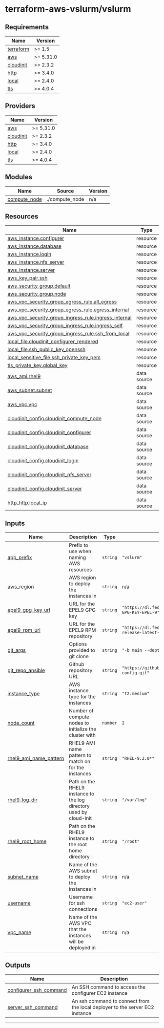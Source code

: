 # terraform-aws-vslurm/vslurm

<!-- BEGIN_TF_DOCS -->
## Requirements

| Name | Version |
|------|---------|
| <a name="requirement_terraform"></a> [terraform](#requirement\_terraform) | >= 1.5 |
| <a name="requirement_aws"></a> [aws](#requirement\_aws) | >= 5.31.0 |
| <a name="requirement_cloudinit"></a> [cloudinit](#requirement\_cloudinit) | >= 2.3.2 |
| <a name="requirement_http"></a> [http](#requirement\_http) | >= 3.4.0 |
| <a name="requirement_local"></a> [local](#requirement\_local) | >= 2.4.0 |
| <a name="requirement_tls"></a> [tls](#requirement\_tls) | >= 4.0.4 |

## Providers

| Name | Version |
|------|---------|
| <a name="provider_aws"></a> [aws](#provider\_aws) | >= 5.31.0 |
| <a name="provider_cloudinit"></a> [cloudinit](#provider\_cloudinit) | >= 2.3.2 |
| <a name="provider_http"></a> [http](#provider\_http) | >= 3.4.0 |
| <a name="provider_local"></a> [local](#provider\_local) | >= 2.4.0 |
| <a name="provider_tls"></a> [tls](#provider\_tls) | >= 4.0.4 |

## Modules

| Name | Source | Version |
|------|--------|---------|
| <a name="module_compute_node"></a> [compute\_node](#module\_compute\_node) | ./compute_node | n/a |

## Resources

| Name | Type |
|------|------|
| [aws_instance.configurer](https://registry.terraform.io/providers/hashicorp/aws/latest/docs/resources/instance) | resource |
| [aws_instance.database](https://registry.terraform.io/providers/hashicorp/aws/latest/docs/resources/instance) | resource |
| [aws_instance.login](https://registry.terraform.io/providers/hashicorp/aws/latest/docs/resources/instance) | resource |
| [aws_instance.nfs_server](https://registry.terraform.io/providers/hashicorp/aws/latest/docs/resources/instance) | resource |
| [aws_instance.server](https://registry.terraform.io/providers/hashicorp/aws/latest/docs/resources/instance) | resource |
| [aws_key_pair.ssh](https://registry.terraform.io/providers/hashicorp/aws/latest/docs/resources/key_pair) | resource |
| [aws_security_group.default](https://registry.terraform.io/providers/hashicorp/aws/latest/docs/resources/security_group) | resource |
| [aws_security_group.node](https://registry.terraform.io/providers/hashicorp/aws/latest/docs/resources/security_group) | resource |
| [aws_vpc_security_group_egress_rule.all_egress](https://registry.terraform.io/providers/hashicorp/aws/latest/docs/resources/vpc_security_group_egress_rule) | resource |
| [aws_vpc_security_group_egress_rule.egress_internal](https://registry.terraform.io/providers/hashicorp/aws/latest/docs/resources/vpc_security_group_egress_rule) | resource |
| [aws_vpc_security_group_ingress_rule.ingress_internal](https://registry.terraform.io/providers/hashicorp/aws/latest/docs/resources/vpc_security_group_ingress_rule) | resource |
| [aws_vpc_security_group_ingress_rule.ingress_self](https://registry.terraform.io/providers/hashicorp/aws/latest/docs/resources/vpc_security_group_ingress_rule) | resource |
| [aws_vpc_security_group_ingress_rule.ssh_from_local](https://registry.terraform.io/providers/hashicorp/aws/latest/docs/resources/vpc_security_group_ingress_rule) | resource |
| [local_file.cloudinit_configurer_rendered](https://registry.terraform.io/providers/hashicorp/local/latest/docs/resources/file) | resource |
| [local_file.ssh_public_key_openssh](https://registry.terraform.io/providers/hashicorp/local/latest/docs/resources/file) | resource |
| [local_sensitive_file.ssh_private_key_pem](https://registry.terraform.io/providers/hashicorp/local/latest/docs/resources/sensitive_file) | resource |
| [tls_private_key.global_key](https://registry.terraform.io/providers/hashicorp/tls/latest/docs/resources/private_key) | resource |
| [aws_ami.rhel9](https://registry.terraform.io/providers/hashicorp/aws/latest/docs/data-sources/ami) | data source |
| [aws_subnet.subnet](https://registry.terraform.io/providers/hashicorp/aws/latest/docs/data-sources/subnet) | data source |
| [aws_vpc.vpc](https://registry.terraform.io/providers/hashicorp/aws/latest/docs/data-sources/vpc) | data source |
| [cloudinit_config.cloudinit_compute_node](https://registry.terraform.io/providers/hashicorp/cloudinit/latest/docs/data-sources/config) | data source |
| [cloudinit_config.cloudinit_configurer](https://registry.terraform.io/providers/hashicorp/cloudinit/latest/docs/data-sources/config) | data source |
| [cloudinit_config.cloudinit_database](https://registry.terraform.io/providers/hashicorp/cloudinit/latest/docs/data-sources/config) | data source |
| [cloudinit_config.cloudinit_login](https://registry.terraform.io/providers/hashicorp/cloudinit/latest/docs/data-sources/config) | data source |
| [cloudinit_config.cloudinit_nfs_server](https://registry.terraform.io/providers/hashicorp/cloudinit/latest/docs/data-sources/config) | data source |
| [cloudinit_config.cloudinit_server](https://registry.terraform.io/providers/hashicorp/cloudinit/latest/docs/data-sources/config) | data source |
| [http_http.local_ip](https://registry.terraform.io/providers/hashicorp/http/latest/docs/data-sources/http) | data source |

## Inputs

| Name | Description | Type | Default | Required |
|------|-------------|------|---------|:--------:|
| <a name="input_app_prefix"></a> [app\_prefix](#input\_app\_prefix) | Prefix to use when naming AWS resources | `string` | `"vslurm"` | no |
| <a name="input_aws_region"></a> [aws\_region](#input\_aws\_region) | AWS region to deploy the instances in | `string` | n/a | yes |
| <a name="input_epel9_gpg_key_url"></a> [epel9\_gpg\_key\_url](#input\_epel9\_gpg\_key\_url) | URL for the EPEL9 GPG key | `string` | `"https://dl.fedoraproject.org/pub/epel/RPM-GPG-KEY-EPEL-9"` | no |
| <a name="input_epel9_rpm_url"></a> [epel9\_rpm\_url](#input\_epel9\_rpm\_url) | URL for the EPEL9 RPM repository | `string` | `"https://dl.fedoraproject.org/pub/epel/epel-release-latest-9.noarch.rpm"` | no |
| <a name="input_git_args"></a> [git\_args](#input\_git\_args) | Options provided to git clone | `string` | `"-b main --depth 1"` | no |
| <a name="input_git_repo_ansible"></a> [git\_repo\_ansible](#input\_git\_repo\_ansible) | Github repository URL | `string` | `"https://github.com/UCL-ARC/ansible-vslurm-config.git"` | no |
| <a name="input_instance_type"></a> [instance\_type](#input\_instance\_type) | AWS instance type for the instances | `string` | `"t2.medium"` | no |
| <a name="input_node_count"></a> [node\_count](#input\_node\_count) | Number of compute nodes to initialize the cluster with | `number` | `2` | no |
| <a name="input_rhel9_ami_name_pattern"></a> [rhel9\_ami\_name\_pattern](#input\_rhel9\_ami\_name\_pattern) | RHEL9 AMI name pattern to match on for the instances | `string` | `"RHEL-9.2.0*"` | no |
| <a name="input_rhel9_log_dir"></a> [rhel9\_log\_dir](#input\_rhel9\_log\_dir) | Path on the RHEL9 instance to the log directory used by cloud-init | `string` | `"/var/log"` | no |
| <a name="input_rhel9_root_home"></a> [rhel9\_root\_home](#input\_rhel9\_root\_home) | Path on the RHEL9 instance to the root home directory | `string` | `"/root"` | no |
| <a name="input_subnet_name"></a> [subnet\_name](#input\_subnet\_name) | Name of the AWS subnet to deploy the instances in | `string` | n/a | yes |
| <a name="input_username"></a> [username](#input\_username) | Username for ssh connections | `string` | `"ec2-user"` | no |
| <a name="input_vpc_name"></a> [vpc\_name](#input\_vpc\_name) | Name of the AWS VPC that the instances will be deployed in | `string` | n/a | yes |

## Outputs

| Name | Description |
|------|-------------|
| <a name="output_configurer_ssh_command"></a> [configurer\_ssh\_command](#output\_configurer\_ssh\_command) | An SSH command to access the configurer EC2 instance |
| <a name="output_server_ssh_command"></a> [server\_ssh\_command](#output\_server\_ssh\_command) | An ssh command to connect from the local deployer to the server EC2 instance |

---
<!-- END_TF_DOCS -->
